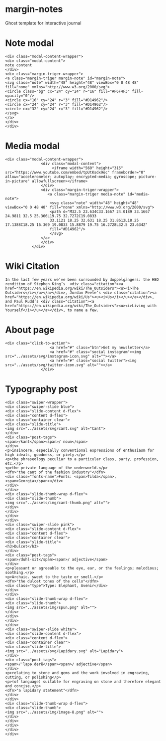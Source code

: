 # margin-notes
Ghost template for interactive journal

Note modal
====================

    <div class="modal-content-wrapper">
    <div class="modal-content">
    note content
    </div>
    <div class="margin-triger-wrapper">
    <a class="margin-triger margin-note" id="margin-note">
    <svg class="note" width="48" height="48" viewBox="0 0 48 48" fill="none" xmlns="http://www.w3.org/2000/svg">
    <circle class="bg" cx="24" cy="24" r="16" fill="#F6F4F3" fill-opacity="0"/>
    <circle cx="16" cy="24" r="3" fill="#D14962"/>
    <circle cx="24" cy="24" r="3" fill="#D14962"/>
    <circle cx="32" cy="24" r="3" fill="#D14962"/>
    </svg>
    </a>
    </div>
    </div>

Media modal 
=====================

    <div class="modal-content-wrapper">
                    <div class="modal-content">
                         <iframe width="560" height="315" src="https://www.youtube.com/embed/tpUtKsdx9oc" frameborder="0" allow="accelerometer; autoplay; encrypted-media; gyroscope; picture-in-picture" allowfullscreen></iframe>
                    </div>
                    <div class="margin-triger-wrapper">
                       <a class="margin-triger media-note" id="media-note">
                        <svg class="note" width="48" height="48" viewBox="0 0 48 48" fill="none" xmlns="http://www.w3.org/2000/svg">
                        <path d="M32.5 23.634C33.1667 24.0189 33.1667 24.9811 32.5 25.366L19.75 32.7272C19.0833 
                        33.1121 18.25 32.631 18.25 31.8612L18.25 17.1388C18.25 16.369 19.0833 15.8879 19.75 16.2728L32.5 23.634Z" 
                        fill="#D14962"/>
                        </svg>
                    </a>
                    </div>
                </div>

Wiki Citation
===================

    In the last few years we’ve been surrounded by doppelgängers: the HBO rendition of Stephen King’s  <div class="citation"><a href="https://en.wikipedia.org/wiki/The_Outsiders"><u><i>The Outsiders</i></u></a></div>, Jordan Peele’s <div class="citation"><a href="https://en.wikipedia.org/wiki/Us"><u><i>Us</i></u></a></div>, and Paul Rudd’s <div class="citation"><a href="https://en.wikipedia.org/wiki/The_Outsiders"><u><i>Living with Yourself</i></u></a></div>, to name a few.

About page
=============================

    <div class="click-to-action">
                        <a href="#" class="btn">Get my newsletter</a>
                        <a href="#" class="social instagram"><img src="../assets/svg/instagram-icon.svg" alt=""></a>
                        <a href="#" class="social twitter"><img src="../assets/svg/twitter-icon.svg" alt=""></a>
                    </div>

Typography post
===================

    <div class="swiper-wrapper">
    <div class="swiper-slide blue">
    <div class="slide-content d-flex">
    <div class="content d-flex">
    <div class="container clear">
    <div class="slide-title">
    <img src="../assets/svg/cant.svg" alt="Cant">
    </div>
    <div class="post-tags">
    <span>/kant</span><span>/ noun</span>
    </div>
    <p>insincere, especially conventional expressions of enthusiasm for high ideals, goodness, or piety.</p>
    <p>the phraseology peculiar to a particular class, party, profession, etc.</p>
    <p>the private language of the underworld.</p>
    <dfn>"the cant of the fashion industry"</dfn>
    <div class="fonts-name">Fonts: <span>Tilda</span>, <span>Georgia</span></div>
    </div>
    </div>
    <div class="slide-thumb-wrap d-flex">
    <div class="slide-thumb">
    <img src="../assets/img/cant-thumb.png" alt="">
    </div>
    </div>
    </div>
    </div>
    <div class="swiper-slide pink">
    <div class="slide-content d-flex">
    <div class="content d-flex">
    <div class="container clear">
    <div class="slide-title">
    <h3>Dulcet</h3>
    </div>
    <div class="post-tags">
    <span>/duhl-sit</span><span>/ adjective</span>
    </div>
    <p>pleasant or agreeable to the eye, ear, or the feelings; melodious; soothing.</p>
    <p>Archaic. sweet to the taste or smell.</p>
    <dfn>"the dulcet tones of the cello"</dfn>
    <div class="type">Type: Elephant, Avenir</div>
    </div>
    </div>
    <div class="slide-thumb-wrap d-flex">
    <div class="slide-thumb">
    <img src="../assets/img/spun.png" alt="">
    </div>
    </div>
    </div>
    </div>
    <div class="swiper-slide white">
    <div class="slide-content d-flex">
    <div class="content d-flex">
    <div class="container clear">
    <div class="slide-title">
    <img src="../assets/svg/Lapidary.svg" alt="Lapidary">
    </div>
    <div class="post-tags">
    <span>/ˈlapəˌderē</span><span>/ adjective</span>
    </div>
    <p>relating to stone and gems and the work involved in engraving, cutting, or polishing</p>
    <p>(of language) suitable for engraving on stone and therefore elegant and concise.</p>
    <dfn>"a lapidary statement"</dfn>
    </div>
    </div>
    <div class="slide-thumb-wrap d-flex">
    <div class="slide-thumb">
    <img src="../assets/img/image-8.png" alt="">
    </div>
    </div>
    </div>
    </div>
    </div>

